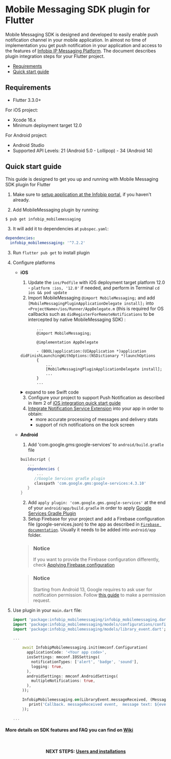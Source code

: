 # Mobile Messaging SDK plugin for Flutter

Mobile Messaging SDK is designed and developed to easily enable push notification channel in your mobile application. In almost no time of implementation you get push notification in your application and access to the features of [Infobip IP Messaging Platform](https://www.infobip.com/en/products/mobile-app-messaging).
The document describes plugin integration steps for your Flutter project.

* [Requirements](#requirements)
* [Quick start guide](#quick-start-guide)

## Requirements
- Flutter 3.3.0+

For iOS project:
- Xcode 16.x
- Minimum deployment target 12.0

For Android project:
- Android Studio
- Supported API Levels: 21 (Android 5.0 - Lollipop) - 34 (Android 14)

## Quick start guide

This guide is designed to get you up and running with Mobile Messaging SDK plugin for Flutter

1. Make sure to [setup application at the Infobip portal](https://www.infobip.com/docs/mobile-app-messaging/getting-started#create-and-enable-a-mobile-application-profile), if you haven't already.

2. Add MobileMessaging plugin by running:

```css
$ pub get infobip_mobilemessaging
```

3. It will add it to dependencies at `pubspec.yaml`:

  ```yaml
  dependencies:
    infobip_mobilemessaging: '^7.2.2'

  ```

3. Run `flutter pub get` to install plugin

4. Configure platforms

   - **iOS**
       1. Update the `ios/Podfile` with iOS deployment target platform 12.0 - `platform :ios, '12.0'` if needed, and perform in Terminal `cd ios && pod update `
       2. Import MobileMessaging `@import MobileMessaging;` and add `[MobileMessagingPluginApplicationDelegate install];` into `<ProjectName>/ios/Runner/AppDelegate.m` (this is required for OS callbacks such as `didRegisterForRemoteNotifications` to be intercepted by native MobileMessaging SDK) :
        ```objc
               ...
               @import MobileMessaging;

               @implementation AppDelegate

               - (BOOL)application:(UIApplication *)application didFinishLaunchingWithOptions:(NSDictionary *)launchOptions
               {
                   ...
                   [MobileMessagingPluginApplicationDelegate install];
                   ...
               }
               ...
        ```

     <details><summary>expand to see Swift code</summary>

      ```swift

               import MobileMessaging
               ...
               @UIApplicationMain
               @objc class AppDelegate: FlutterAppDelegate {
                 override func application(
                    _ application: UIApplication,
                    didFinishLaunchingWithOptions launchOptions: [UIApplication.LaunchOptionsKey: Any]?
                  ) -> Bool {
                     ...
                     MobileMessagingPluginApplicationDelegate.install()
                     ...
                  }
                }
               ...
      ```
      </details>

       3. Configure your project to support Push Notification as described in item 2 of [iOS integration quick start guide](https://github.com/infobip/mobile-messaging-sdk-ios#quick-start-guide)
       4. [Integrate Notification Service Extension](https://github.com/infobip/mobile-messaging-flutter-plugin/wiki/Delivery-improvements-and-rich-content-notifications) into your app in order to obtain:
           - more accurate processing of messages and delivery stats
           - support of rich notifications on the lock screen
   - **Android**
       1. Add 'com.google.gms:google-services' to `android/build.gradle` file
        ```groovy
        buildscript {
           ...
           dependencies {
               ...
              //Google Services gradle plugin
              classpath 'com.google.gms:google-services:4.3.10'
           }
        }
        ```
        2. Add `apply plugin: 'com.google.gms.google-services'` at the end of your `android/app/build.gradle` in order to apply [Google Services Gradle Plugin](https://developers.google.com/android/guides/google-services-plugin)
        3. Setup Firebase for your project and add a Firebase configuration file (google-services.json) to the app as described in <a href="https://firebase.google.com/docs/android/setup#add-config-file" target="_blank">`Firebase documentation`</a>. Usually it needs to be added into `android/app` folder.
        
        > ### Notice
        > If you want to provide the Firebase configuration differently, check [Applying Firebase configuration](https://github.com/infobip/mobile-messaging-flutter-plugin/wiki/Applying-Firebase-configuration-in-MobileMessaging-Flutter-plugin) 

        > ### Notice
        > Starting from Android 13, Google requires to ask user for notification permission. Follow <a href="https://github.com/infobip/mobile-messaging-flutter-plugin/wiki/Android-13-Notification-Permission-Handling" target="_blank">this guide</a> to make a permission request.

4. Use plugin in your `main.dart` file:
    ```dart
    import 'package:infobip_mobilemessaging/infobip_mobilemessaging.dart';
    import 'package:infobip_mobilemessaging/models/configurations/configuration.dart' as mmconf;
    import 'package:infobip_mobilemessaging/models/library_event.dart';

    ...

        await InfobipMobilemessaging.init(mmconf.Configuration(
          applicationCode: '<Your app code>',
          iosSettings: mmconf.IOSSettings(
            notificationTypes: ['alert', 'badge', 'sound'],
            logging: true,
          ),
          androidSettings: mmconf.AndroidSettings(
            multipleNotifications: true,
          ),  
        ));

        InfobipMobilemessaging.on(LibraryEvent.messageReceived, (Message event) => {
           print('Callback. messageReceived event,  message text: ${event.body}')
        });

    ...

    ```
#### More details on SDK features and FAQ you can find on [Wiki](https://github.com/infobip/mobile-messaging-flutter-plugin/wiki)

<br>
<p align="center"><b>NEXT STEPS: <a href="https://github.com/infobip/mobile-messaging-flutter-plugin/wiki/Users-and-installations">Users and installations</a></b></p>
<br>